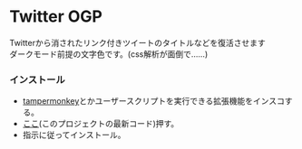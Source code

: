 # Twitter OGP

Twitterから消されたリンク付きツイートのタイトルなどを復活させます  
ダークモード前提の文字色です。(css解析が面倒で……)


### インストール
- [tampermonkey](https://www.tampermonkey.net/)とかユーザースクリプトを実行できる拡張機能をインスコする。
- [ここ](https://github.com/oz0820/browser-userscript/raw/main/twitter-ogp/twitter-ogp.user.js)(このプロジェクトの最新コード)押す。
- 指示に従ってインストール。